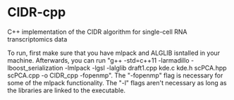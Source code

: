 # CIDR-cpp
C++ implementation of the CIDR algorithm for single-cell RNA transcriptomics data

To run, first make sure that you have mlpack and ALGLIB isntalled in your machine. Afterwards, you can run "g++ -std=c++11 -larmadillo -lboost_serialization -lmlpack -lgsl -lalglib draft1.cpp kde.c kde.h scPCA.hpp scPCA.cpp -o CIDR_cpp -fopenmp". The "-fopenmp" flag is necessary for some of the mlpack functionality. The "-l" flags aren't necessary as long as the libraries are linked to the executable.
